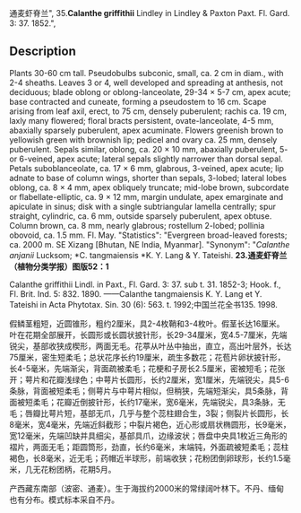 通麦虾脊兰",
35.**Calanthe griffithii** Lindley in Lindley & Paxton Paxt. Fl. Gard. 3: 37. 1852.",

## Description
Plants 30-60 cm tall. Pseudobulbs subconic, small, ca. 2 cm in diam., with 2-4 sheaths. Leaves 3 or 4, well developed and spreading at anthesis, not deciduous; blade oblong or oblong-lanceolate, 29-34 × 5-7 cm, apex acute; base contracted and cuneate, forming a pseudostem to 16 cm. Scape arising from leaf axil, erect, to 75 cm, densely puberulent; rachis ca. 19 cm, laxly many flowered; floral bracts persistent, ovate-lanceolate, 4-5 mm, abaxially sparsely puberulent, apex acuminate. Flowers greenish brown to yellowish green with brownish lip; pedicel and ovary ca. 25 mm, densely puberulent. Sepals similar, oblong, ca. 20 × 10 mm, abaxially puberulent, 5- or 6-veined, apex acute; lateral sepals slightly narrower than dorsal sepal. Petals suboblanceolate, ca. 17 × 6 mm, glabrous, 3-veined, apex acute; lip adnate to base of column wings, shorter than sepals, 3-lobed; lateral lobes oblong, ca. 8 × 4 mm, apex obliquely truncate; mid-lobe brown, subcordate or flabellate-elliptic, ca. 9 × 12 mm, margin undulate, apex emarginate and apiculate in sinus; disk with a single subtriangular lamella centrally; spur straight, cylindric, ca. 6 mm, outside sparsely puberulent, apex obtuse. Column brown, ca. 8 mm, nearly glabrous; rostellum 2-lobed; pollinia obovoid, ca. 1.5 mm. Fl. May.
  "Statistics": "Evergreen broad-leaved forests; ca. 2000 m. SE Xizang [Bhutan, NE India, Myanmar].
  "Synonym": "*Calanthe anjanii* Lucksom; *C. tangmaiensis *K. Y. Lang &amp; Y. Tateishi.
**23.通麦虾脊兰（植物分类学报）图版52：1**

Calanthe griffithii Lindl. in Paxt., Fl. Gard. 3: 37. sub t. 31. 1852-3; Hook. f., Fl. Brit. Ind. 5: 832. 1890. ——Calanthe tangmaiensis K. Y. Lang et Y. Tateishi in Acta Phytotax. Sin. 30 (6): 563. t. 1992;中国兰花全书135. 1998.

假鳞茎粗短，近圆锥形，粗约2厘米，具2-4枚鞘和3-4枚叶。假茎长达16厘米。叶在花期全部展开，长圆形或长圆状披针形，长29-34厘米，宽4.5-7厘米，先端锐尖，基部收狭成楔形，两面无毛。花葶从叶丛中抽出，直立，高出叶层外，长达75厘米，密生短柔毛；总状花序长约19厘米，疏生多数花；花苞片卵状披针形，长4-5毫米，先端渐尖，背面疏被柔毛；花梗和子房长2.5厘米，密被短毛；花张开；萼片和花瓣浅绿色；中萼片长圆形，长约2厘米，宽1厘米，先端锐尖，具5-6条脉，背面被短柔毛；侧萼片与中萼片相似，但稍狭，先端短渐尖，具5条脉，背面被短柔毛；花瓣近倒披针形，长约17毫米，宽6毫米，先端锐尖，具3条脉，无毛；唇瓣比萼片短，基部无爪，几乎与整个蕊柱翅合生，3裂；侧裂片长圆形，长8毫米，宽4毫米，先端近斜截形；中裂片褐色，近心形或扇状椭圆形，长9毫米，宽12毫米，先端凹缺并具细尖，基部具爪，边缘波状；唇盘中央具1枚近三角形的褶片，两面无毛；距圆筒形，劲直，长约6毫米，末端钝，外面疏被短柔毛；蕊柱褐色，长8毫米，近无毛；药帽近半球形，前端收狭；花粉团倒卵球形，长约1.5毫米，几无花粉团柄，花期5月。

产西藏东南部（波密、通麦）。生于海拔约2000米的常绿阔叶林下。不丹、缅甸也有分布。模式标本采自不丹。
